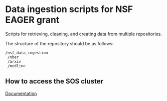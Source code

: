 # Data ingestion scripts for NSF EAGER grant

Scripts for retrieving, cleaning, and creating data from multiple repositories.

The structure of the repository should be as follows:

```
/nsf_data_ingestion
 /nber
 /arxiv
 /medline
```

## How to access the SOS cluster

[Documentation](https://github.com/sciosci/nsf_data_ingestion/wiki/Accessing-and-running-jobs-in-the-SOS-cluster)
